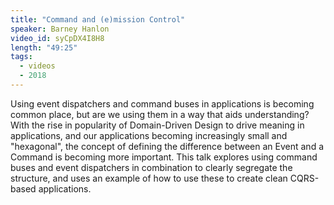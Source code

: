 ```yaml
---
title: "Command and (e)mission Control"
speaker: Barney Hanlon
video_id: syCpDX4I8H8
length: "49:25"
tags:
  - videos
  - 2018
---
```


Using event dispatchers and command buses in applications is becoming common place, but are we using them in a way that aids understanding? With the rise in popularity of Domain-Driven Design to drive meaning in applications, and our applications becoming increasingly small and "hexagonal", the concept of defining the difference between an Event and a Command is becoming more important. This talk explores using command buses and event dispatchers in combination to clearly segregate the structure, and uses an example of how to use these to create clean CQRS-based applications.
